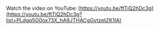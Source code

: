 Watch the video on YouTube: [https://youtu.be/ftTiQ2hDc3g](https://youtu.be/ftTiQ2hDc3g?list=PLdgq5G0ox73X_hA9JTHACgGvtzetZK1IA)